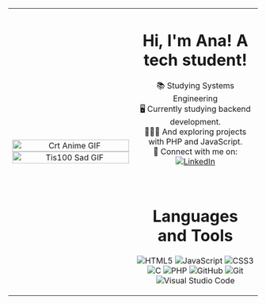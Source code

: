 <table style="width: 100%; border: none;">
  <tr>
    <td style="text-align: center; width: 50%;">
      <img src="https://media1.tenor.com/m/oRpvVCFlpNMAAAAC/crt-anime.gif" alt="Crt Anime GIF" style="width: 100%; max-width: 400px; height: auto;">
      <img src="https://media1.tenor.com/m/BJ-9w-MUVCMAAAAC/tis100-sad.gif" alt="Tis100 Sad GIF" style="width: 100%; max-width: 400px; height: auto;">
    </td>
    <td style= "padding-top: 0;text-align: left;vertical-align: top;">
      <strong><h1 align="center">Hi, I'm Ana! A tech student!</h1></strong>
      <p align="center">
          📚 Studying Systems Engineering<br/>
          🖥️ Currently studying backend development.<br/>
          👩🏽‍💻 And exploring projects with PHP and JavaScript.<br/>
          🔗 Connect with me on:<br/>
          <a href="https://www.linkedin.com/in/ana-luiza-goncalves-leopoldino-marques/">
            <img src="https://img.shields.io/badge/LinkedIn-0077B5?style=for-the-badge&logo=linkedin&logoColor=white" alt="LinkedIn"/>
          </a>
      </p>
      <br/>
      <h1 align="center">Languages and Tools</h1>
      <p align="center">
        <img src="https://img.shields.io/badge/HTML5-E34F26?style=for-the-badge&logo=html5&logoColor=white" alt="HTML5"/>
        <img src="https://img.shields.io/badge/JavaScript-F7DF1E?style=for-the-badge&logo=javascript&logoColor=black" alt="JavaScript"/>
        <img src="https://img.shields.io/badge/CSS3-1572B6?style=for-the-badge&logo=css3&logoColor=white" alt="CSS3"/>
        <img src="https://img.shields.io/badge/C-00599C?style=for-the-badge&logo=c&logoColor=white" alt="C"/>
        <img src="https://img.shields.io/badge/PHP-777BB4?style=for-the-badge&logo=php&logoColor=white" alt="PHP"/>
        <img src="https://img.shields.io/badge/GitHub-100000?style=for-the-badge&logo=github&logoColor=white" alt="GitHub"/>
        <img src="https://img.shields.io/badge/Git-F05032?style=for-the-badge&logo=git&logoColor=white" alt="Git"/>
        <img src="https://img.shields.io/badge/Visual_Studio_Code-0078D4?style=for-the-badge&logo=visual%20studio%20code&logoColor=white" alt="Visual Studio Code"/>
      </p>
    </td>
  </tr>
</table>
